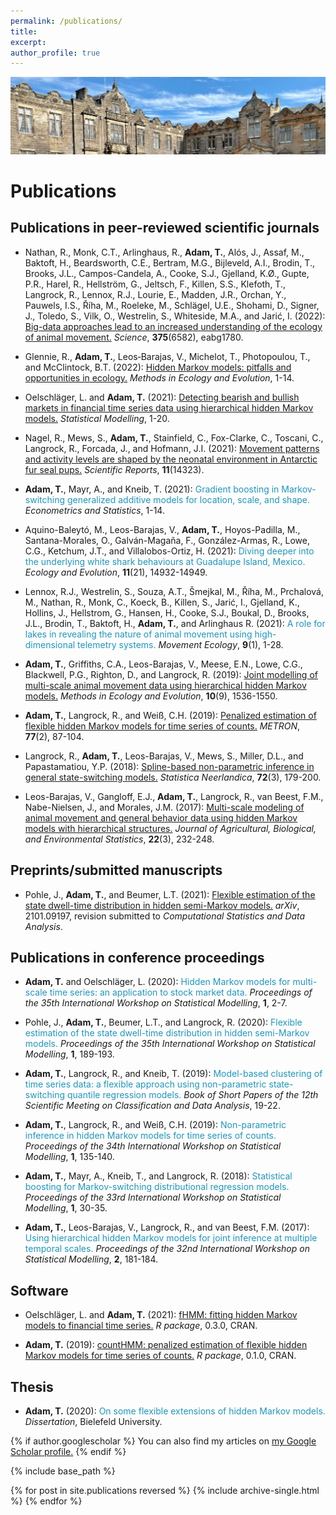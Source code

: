 ```yaml
---
permalink: /publications/
title:
excerpt:
author_profile: true
---
```


<img src='/images/StA.png' width='895'>

Publications
======

Publications in peer-reviewed scientific journals
------

- Nathan, R., Monk, C.T., Arlinghaus, R., **Adam, T.**, Alós, J., Assaf, M., Baktoft, H., Beardsworth, C.E., Bertram, M.G., Bijleveld, A.I., Brodin, T., Brooks, J.L., Campos-Candela, A., Cooke, S.J., Gjelland, K.Ø., Gupte, P.R., Harel, R., Hellström, G., Jeltsch, F., Killen, S.S., Klefoth, T., Langrock, R., Lennox, R.J., Lourie, E., Madden, J.R., Orchan, Y., Pauwels, I.S., Říha, M., Roeleke, M., Schlägel, U.E., Shohami, D., Signer, J., Toledo, S., Vilk, O., Westrelin, S., Whiteside, M.A., and Jarić, I. (2022):
<span style="color: #1f96be;"><a href="https://www.nature.com/articles/s41598-021-93253-1" target="_blank"> Big-data approaches lead to an increased understanding of the ecology of animal movement.</a></span>
*Science*, **375**(6582), eabg1780.

- Glennie, R., **Adam, T.**, Leos‐Barajas, V., Michelot, T., Photopoulou, T., and McClintock, B.T. (2022):
<span style="color: #1f96be;"><a href="https://www.nature.com/articles/s41598-021-93253-1" target="_blank"> Hidden Markov models: pitfalls and opportunities in ecology.</a></span>
*Methods in Ecology and Evolution*, 1-14.

- Oelschläger, L. and **Adam, T.** (2021): 
<span style="color: #1f96be;"><a href="https://journals.sagepub.com/doi/abs/10.1177/1471082X211034048" target="_blank"> Detecting bearish and bullish markets in financial time series data using hierarchical hidden Markov models.</a></span>
*Statistical Modelling*, 1-20.

- Nagel, R., Mews, S., **Adam, T.**, Stainfield, C., Fox-Clarke, C., Toscani, C., Langrock, R., Forcada, J., and Hofmann, J.I. (2021):
<span style="color: #1f96be;"><a href="https://www.nature.com/articles/s41598-021-93253-1" target="_blank"> Movement patterns and activity levels are shaped by the neonatal environment in Antarctic fur seal pups.</a></span>
*Scientific Reports*, **11**(14323).

- **Adam, T.**, Mayr, A., and Kneib, T. (2021):
<span style="color: #1f96be;"> Gradient boosting in Markov-switching generalized additive models for location, scale, and shape. </span>
*Econometrics and Statistics*, 1-14.

- Aquino-Baleytó, M., Leos-Barajas, V., **Adam, T.**, Hoyos-Padilla, M., Santana-Morales, O., Galván-Magaña, F., González-Armas, R., Lowe, C.G., Ketchum, J.T., and Villalobos-Ortiz, H. (2021): 
<span style="color: #1f96be;"> Diving deeper into the underlying white shark behaviours at Guadalupe Island, Mexico. </span>
*Ecology and Evolution*, **11**(21), 14932-14949.

- Lennox, R.J., Westrelin, S., Souza, A.T., Šmejkal, M., Říha, M., Prchalová, M., Nathan, R., Monk, C., Koeck, B., Killen, S., Jarić, I., Gjelland, K., Hollins, J., Hellstrom, G., Hansen, H., Cooke, S.J., Boukal, D., Brooks, J.L., Brodin, T., Baktoft, H., **Adam, T.**, and Arlinghaus R. (2021):
<span style="color: #1f96be;"> A role for lakes in revealing the nature of animal movement using high-dimensional telemetry systems. </span>
*Movement Ecology*, **9**(1), 1-28.

- **Adam, T.**, Griffiths, C.A., Leos-Barajas, V., Meese, E.N., Lowe, C.G., Blackwell, P.G., Righton, D., and Langrock, R. (2019): 
<span style="color: #1f96be;"><a href="https://besjournals.onlinelibrary.wiley.com/doi/abs/10.1111/2041-210X.13241" target="_blank"> Joint modelling of multi-scale animal movement data using hierarchical hidden Markov models.</a></span>
*Methods in Ecology and Evolution*, **10**(9), 1536-1550. 

- **Adam, T.**, Langrock, R., and Weiß, C.H. (2019): 
<span style="color: #1f96be;"><a href="https://link.springer.com/article/10.1007/s40300-019-00153-6" target="_blank"> Penalized estimation of flexible hidden Markov models for time series of counts.</a></span>
*METRON*, **77**(2), 87-104.

-	Langrock, R., **Adam, T.**, Leos-Barajas, V., Mews, S., Miller, D.L., and Papastamatiou, Y.P. (2018):
<span style="color: #1f96be;"><a href="https://onlinelibrary.wiley.com/doi/abs/10.1111/stan.12133" target="_blank"> Spline-based non-parametric inference in general state-switching models.</a></span>
*Statistica Neerlandica*, **72**(3), 179-200.

-	Leos-Barajas, V., Gangloff, E.J., **Adam, T.**, Langrock, R., van Beest, F.M., Nabe-Nielsen, J., and Morales, J.M. (2017): 
<span style="color: #1f96be;"><a href="https://link.springer.com/article/10.1007/s13253-017-0282-9" target="_blank"> Multi-scale modeling of animal movement and general behavior data using hidden Markov models with hierarchical structures.</a></span>
*Journal of Agricultural, Biological, and Environmental Statistics*, **22**(3), 232-248.

Preprints/submitted manuscripts
------

- Pohle, J., **Adam, T.**, and Beumer, L.T. (2021): 
<span style="color: #1f96be;"><a href="https://arxiv.org/abs/2101.09197" target="_blank"> Flexible estimation of the state dwell-time distribution in hidden semi-Markov models.</a></span>
*arXiv*, 2101.09197, revision submitted to *Computational Statistics and Data Analysis*.

Publications in conference proceedings
------

- **Adam, T.** and Oelschläger, L. (2020):
<span style="color: #1f96be;"> Hidden Markov models for multi-scale time series: an application to stock market data. </span>
*Proceedings of the 35th International Workshop on Statistical Modelling*, **1**, 2-7.

-	Pohle, J., **Adam, T.**, Beumer, L.T., and Langrock, R. (2020):
<span style="color: #1f96be;"> Flexible estimation of the state dwell-time distribution in hidden semi-Markov models. </span>
*Proceedings of the 35th International Workshop on Statistical Modelling*, **1**, 189-193.

-	**Adam, T.**, Langrock, R., and Kneib, T. (2019):
<span style="color: #1f96be;"> Model-based clustering of time series data: a flexible approach using non-parametric state-switching quantile regression models. </span>
*Book of Short Papers of the 12th Scientific Meeting on Classification and Data Analysis*, 19-22.

-	**Adam, T.**, Langrock, R., and Weiß, C.H. (2019):
<span style="color: #1f96be;"> Non-parametric inference in hidden Markov models for time series of counts. </span>
*Proceedings of the 34th International Workshop on Statistical Modelling*, **1**, 135-140.

-	**Adam, T.**, Mayr, A., Kneib, T., and Langrock, R. (2018):
<span style="color: #1f96be;"> Statistical boosting for Markov-switching distributional regression models. </span>
*Proceedings of the 33rd International Workshop on Statistical Modelling*, **1**, 30-35.

-	**Adam, T.**, Leos-Barajas, V., Langrock, R., and van Beest, F.M. (2017):
<span style="color: #1f96be;"> Using hierarchical hidden Markov models for joint inference at multiple temporal scales. </span>
*Proceedings of the 32nd International Workshop on Statistical Modelling*, **2**, 181-184.

Software
------

-	Oelschläger, L. and **Adam, T.** (2021):
<span style="color: #1f96be;"><a href="https://CRAN.R-project.org/package=fHMM" target="_blank"> fHMM: fitting hidden Markov models to financial time series.</a></span>
*R package*, 0.3.0, CRAN.

- **Adam, T.** (2019):
<span style="color: #1f96be;"><a href="https://CRAN.R-project.org/package=countHMM" target="_blank"> countHMM: penalized estimation of flexible hidden Markov models for time series of counts.</a></span>
*R package*, 0.1.0, CRAN.

Thesis
------

-  **Adam, T.** (2020):
<span style="color: #1f96be;"> On some flexible extensions of hidden Markov models. </span>
*Dissertation*, Bielefeld University.

{% if author.googlescholar %}
  You can also find my articles on <u><a href="{{author.googlescholar}}">my Google Scholar profile</a>.</u>
{% endif %}

{% include base_path %}

{% for post in site.publications reversed %}
  {% include archive-single.html %}
{% endfor %}
